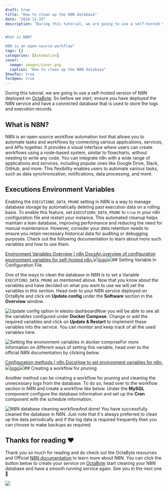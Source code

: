 ```yaml
---
draft: true
title: "How to clean up the N8N database"
date: "2024-12-29"
description: "During this tutorial, we are going to use a self-hosted version of N8N deployed on OctaByte. So before we start, ensure you have deployed the N8N service and have a connected database that is used to store the logs and execution records.


What is N8N?

N8N is an open-source workflow"
tags: []
categories: [Automation]
cover:
  image: images/cover.png
  caption: "How to clean up the N8N database"
ShowToc: true
TocOpen: true
---
```



During this tutorial, we are going to use a self\-hosted version of N8N deployed on [OctaByte](https://octabyte.io/open-source/n8n?ref=blog.octabyte.io). So before we start, ensure you have deployed the N8N service and have a connected database that is used to store the logs and execution records.

## What is N8N?

N8N is an open\-source workflow automation tool that allows you to automate tasks and workflows by connecting various applications, services, and APIs together. It provides a visual interface where users can create workflows using a node\-based system, similar to flowcharts, without needing to write any code. You can integrate n8n with a wide range of applications and services, including popular ones like Google Drive, Slack, GitHub, and more. This flexibility enables users to automate various tasks, such as data synchronization, notifications, data processing, and more.

## Executions Environment Variables

Enabling the `EXECUTIONS_DATA_PRUNE` setting in N8N is a way to manage database storage by automatically deleting past execution data on a rolling basis. To enable this feature, set `EXECUTIONS_DATA_PRUNE` to `true` in your n8n configuration file and restart your instance. This automated cleanup helps maintain a lean database, improving performance and reducing the need for manual maintenance. However, consider your data retention needs to ensure you retain necessary historical data for auditing or debugging purposes. Check out the following documentation to learn about more such variables and how to use them.

[Environment Variables Overview \| n8n DocsAn overview of configuration environment variables for self\-hosted n8n.![](https://docs.n8n.io/_images/favicon.ico)logo![](https://docs.n8n.io/_images/n8n-docs-icon.svg)](https://docs.n8n.io/hosting/environment-variables/?ref=blog.octabyte.io#executions)## Setting Variable In Configuration File

One of the ways to clean the database in N8N is to set a Variable `EXECUTIONS_DATA_PRUNE` as mentioned above. Now that you know about the variables and have decided on what you want to use we will set the variables in this section. Head over to your N8N service deployed on OctaByte and click on **Update config** under the **Software** section in the **Overview** window. 

![Update config option in elestio dashboard](https://blog.elest.io/content/images/2024/06/Screenshot-2024-06-05-at-4.28.54-PM.jpg)Now you will be able to see all the variables configured under **Docker Compose**. Change or add the required variables and click on **Update \& Restart** to implement these variables into the service. You can monitor and keep track of all the used variables here.

![Setting the environment variables in docker compnse](https://blog.elest.io/content/images/2024/06/Screenshot-2024-06-05-at-4.29.38-PM.jpg)For more information on different ways of setting this variable, head over to the official N8N documentation by clicking below.

[Configuration methods \| n8n DocsHow to set environment variables for n8n.![](https://docs.n8n.io/_images/favicon.ico)logo![](https://docs.n8n.io/_images/n8n-docs-icon.svg)](https://docs.n8n.io/hosting/configuration/configuration-methods/?ref=blog.octabyte.io)## Creating a workflow for pruning

Another method can be creating a workflow for pruning and cleaning the unnecessary logs from the database. To do so, head over to the workflow section in N8N and create a workflow like below. Under the **MySQL** component configure the database information and set up the **Cron** component with the schedule information. 

![N8N database cleaning workflow](https://blog.elest.io/content/images/2024/06/Screenshot-2024-06-05-at-3.26.30-PM.jpg)And done! You have successfully cleaned the database in N8N. Just note that it's always preferred to clean up the data periodically and if the log data is required frequently then you can choose to make backups as required.

## **Thanks for reading ❤️**

Thank you so much for reading and do check out the OctaByte resources and Official [N8N documentation](https://docs.n8n.io/?ref=blog.octabyte.io) to learn more about N8N. You can click the button below to create your service on [OctaByte](https://octabyte.io/open-source/n8n?ref=blog.octabyte.io) start cleaning your N8N database and have a smooth running service again. See you in the next one👋

[![](https://pub-da36157c854648669813f3f76c526c2b.r2.dev/deploy-on-elestio-black.png)](https://octabyte.io/open-source/n8n?ref=blog.octabyte.io)

